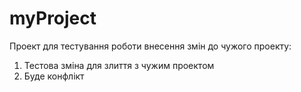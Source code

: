 # myProject
Проект для тестування роботи внесення змін до чужого проекту:
1) Тестова зміна для злиття з чужим проектом
2) Буде конфлікт
